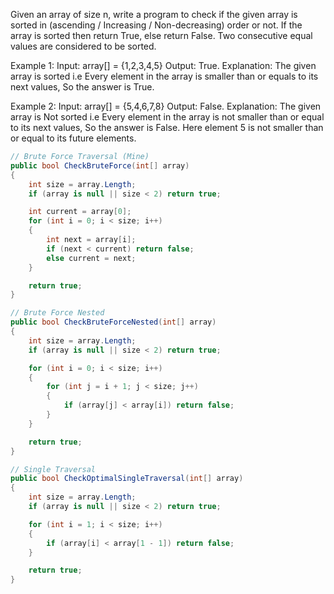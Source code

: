 Given an array of size n, write a program to check if the given array is sorted in (ascending / Increasing / Non-decreasing) order or not.
If the array is sorted then return True, else return False.
Two consecutive equal values are considered to be sorted.

Example 1:
Input: array[] = {1,2,3,4,5}
Output: True.
Explanation: The given array is sorted i.e Every element in the array is smaller than or equals to its next values, So the answer is True.

Example 2:
Input: array[] = {5,4,6,7,8}
Output: False.
Explanation: The given array is Not sorted i.e Every element in the array is not smaller than or equal to its next values, So the answer is False.
Here element 5 is not smaller than or equal to its future elements.

```cs
// Brute Force Traversal (Mine)
public bool CheckBruteForce(int[] array)
{
	int size = array.Length;
	if (array is null || size < 2) return true;

	int current = array[0];
	for (int i = 0; i < size; i++)
	{
		int next = array[i];
		if (next < current) return false;
		else current = next;
	}

	return true;
}
```

```cs
// Brute Force Nested
public bool CheckBruteForceNested(int[] array)
{
	int size = array.Length;
	if (array is null || size < 2) return true;

	for (int i = 0; i < size; i++)
	{
		for (int j = i + 1; j < size; j++)
		{
			if (array[j] < array[i]) return false;
		}
	}

	return true;
}
```

```cs
// Single Traversal
public bool CheckOptimalSingleTraversal(int[] array)
{
	int size = array.Length;
	if (array is null || size < 2) return true;

	for (int i = 1; i < size; i++)
	{
		if (array[i] < array[1 - 1]) return false;
	}

	return true;
}
```